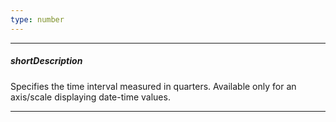 ```yaml
---
type: number
---
```

---
##### shortDescription
Specifies the time interval measured in quarters. Available only for an axis/scale displaying date-time values.

---
